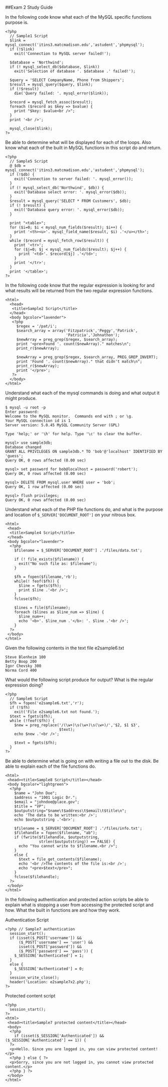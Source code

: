 ##Exam 2 Study Guide

In the following code know what each of the MySQL specific functions purpose is.

```
<?php
  // Sample1 Script
  $link = mysql_connect('itins3.matcmadison.edu','astudent','phpmysql');
  if (!$link)
    exit('Connection to MySQL server failed!');

  $database = 'Northwind';
  if (! mysql_select_db($database, $link))
    exit('Selection of database '. $database .' failed!');

  $query = 'SELECT CompanyName, Phone from Shippers';
  $result = mysql_query($query, $link);
  if (!$result)
    die('Query failed: '. mysql_error($link));

  $record = mysql_fetch_assoc($result);
  foreach ($record as $key => $value) {
    print "$key: $value<br />";
  }
  print '<br />';

  mysql_close($link);
?>
```

Be able to determine what will be displayed for each of the loops. Also know
what each of the built in MySQL functions in this script do and return.

```
<?php
  // Sample5 Script
  @ $db = mysql_connect('itins3.matcmadison.edu','astudent','phpmysql');
  if (!$db) {
    exit('Connection to server failed: '. mysql_error());
  }
  if (! mysql_select_db('Northwind', $db)) {
    exit('Database select error: '. mysql_error($db));
  } 
  $result = mysql_query('SELECT * FROM Customers', $db);
  if (! $result) {
    exit('Database query error: '. mysql_error($db));
  }

  print "<table>";
  for ($i=0; $i < mysql_num_fields($result); $i++) {
    print '<th><u>'. mysql_field_name($result, $i) .'</u></th>';
  }
  while ($record = mysql_fetch_row($result)) {
    print '<tr>';
    for ($j=0; $j < mysql_num_fields($result); $j++) {
      print '<td>'. $record[$j] .'</td>';
    }
    print '</tr>';
  }
  print '</table>';
?>
```

In the following code know that the regular expression is looking for and what
results will be returned from the two regular expression functions.

```
<html>
  <head>
   <title>Sample2 Script</title>
  </head>
  <body bgcolor="lavender">
   <?php
     $regex = '/pat/i';
     $search_array = array('Fitzpatrick','Peggy','Patrick',
                           'Patricia','Johnathon');
     $newArray = preg_grep($regex, $search_array);
     print '<pre>Found '. count($newArray)." matches\n";
     print_r($newArray);

     $newArray = preg_grep($regex, $search_array, PREG_GREP_INVERT);
     print 'Found '. count($newArray)." that didn't match\n";
     print_r($newArray);
     print '</pre>';
   ?>
  </body>
</html>
```

Understand what each of the mysql commands is doing and what output it might produce.
```
$ mysql -u root -p
Enter password: 
Welcome to the MySQL monitor.  Commands end with ; or \g.
Your MySQL connection id is 1
Server version: 5.0.45 MySQL Community Server (GPL)

Type 'help;' or '\h' for help. Type '\c' to clear the buffer.

mysql> use sample3db;
Database changed
GRANT ALL PRIVILEGES ON sample3db.* TO 'bob'@'localhost' IDENTIFIED BY 'guess';
Query OK, 0 rows affected (0.00 sec)

mysql> set password for bob@localhost = password('robert');
Query OK, 0 rows affected (0.00 sec)

mysql> DELETE FROM mysql.user WHERE user = 'bob';
Query OK, 1 row affected (0.00 sec)

mysql> flush privileges;
Query OK, 0 rows affected (0.00 sec)
```

Understand what each of the PHP file functions do, and what is the purpose and 
location of ```$_SERVER['DOCUMENT_ROOT']``` on your nitrous box.

```   
<html>
 <head>
  <title>Sample4 Script</title>
 </head>
 <body bgcolor="lavender">
  <?php
    $filename = $_SERVER['DOCUMENT_ROOT'] .'/files/data.txt';

    if (! file_exists($filename)) {
      exit("No such file as: $filename");
    }
    
    $fh = fopen($filename,'rb');
    while(! feof($fh)) {
      $line = fgets($fh);   
      print $line .'<br />';
    }
    fclose($fh);
    
    $lines = file($filename);
    foreach ($lines as $line_num => $line) {
      $line_num++;
      echo '<b>'. $line_num .'</b>: '. $line .'<br />';
    }
  ?>
 </body>
</html>
```

Given the following contents in the text file e2sample6.txt
```
Steve Blenheim 100
Betty Boop 200
Igor Chevsky 300
Norma Cord 400
```

What would the following script produce for output?  What is the regular expression doing?

```
<?php
  // Sample6 Script
  $fh = fopen('e2sample6.txt','r');
  if (!$fh)
    exit('File e2sample6.txt not found.');
  $text = fgets($fh);
  while (!feof($fh)) {
    $new = preg_replace('/(\w+)\s(\w+)\s(\w+)/','$2, $1 $3',
                        $text);
    echo $new .'<br />';

    $text = fgets($fh);
  }
?>
```

Be able to determine what is going on with writing a file out to the disk.
Be able to explain each of the file functions do.
```
<html>
 <head><title>Sample8 Script</title></head>
 <body bgcolor="lightgreen">
  <?php
    $name = "John Doe";
    $address = "1001 Logic Dr.";
    $email = "johndoe@place.gov";
    $title = "VP";
    $outputstring="$name\t$address\t$email\t$title\n";
    echo 'The data to be written:<br />';
    echo $outputstring .'<br>';
    
    $filename = $_SERVER['DOCUMENT_ROOT'] .'/files/info.txt';
    $filehandle = fopen($filename, "ab");
    if (fwrite($filehandle, $outputstring,
               strlen($outputstring)) == FALSE) {
      echo "You cannot write to $filename.<br />";
    }
    else {
      $text = file_get_contents($filename);
      echo '<br />The contents of the file is:<br />';
      echo "<pre>$text</pre>";
    }
    fclose($filehandle);
  ?>
 </body>
</html>
```

In the following authentication and protected action scripts be able to explain
what is stopping a user from accessing the protected script and how. What the built
in functions are and how they work.

Authentication Script
```
<?php // Sample7 authentication
  session_start();
  if (isset($_POST['username']) &&
      ($_POST['username'] == 'user') &&
      isset($_POST['password']) &&
      ($_POST['password'] == 'pass')) {
    $_SESSION['Authenticated'] = 1;
  }
  else {
    $_SESSION['Authenticated'] = 0;
  }
  session_write_close();
  header('Location: e2sample7x2.php');
?>
```
Protected content script
```
<?php
  session_start();
?>
<html>
 <head><title>Sample7 protected content</title></head>
 <body>
  <?php
    if (isset($_SESSION['Authenticated']) && ($_SESSION['Authenticated'] == 1)) {
  ?>
  <p>Hello. Since you are logged in, you can view protected content!</p>
  <?php } else { ?>
  <p>Sorry, since you are not logged in, you cannot view protected content.</p>
  <?php } ?>
 </body>
</html>
```

